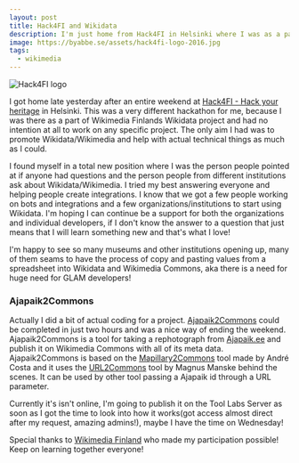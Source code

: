 ```yaml
---
layout: post
title: Hack4FI and Wikidata
description: I'm just home from Hack4FI in Helsinki where I was as a part of Wikimedia Finlands Wikidata project.
image: https://byabbe.se/assets/hack4fi-logo-2016.jpg
tags:
  - wikimedia
---
```


![Hack4FI logo](https://byabbe.se/assets/hack4fi-logo-2016.jpg)

I got home late yesterday after an entire weekend at [Hack4FI - Hack your heritage](http://hack4.fi/) in Helsinki. This was a very different hackathon for me, because I was there as a part of Wikimedia Finlands Wikidata project and had no intention at all to work on any specific project. The only aim I had was to promote Wikidata/Wikimedia and help with actual technical things as much as I could.

I found myself in a total new position where I was the person people pointed at if anyone had questions and the person people from different institutions ask about Wikidata/Wikimedia. I tried my best answering everyone and helping people create integrations. I know that we got a few people working on bots and integrations and a few organizations/institutions to start using Wikidata. I'm hoping I can continue be a support for both the organizations and individual developers, if I don't know the answer to a question that just means that I will learn something new and that's what I love!

I'm happy to see so many museums and other institutions opening up, many of them seams to have the process of copy and pasting values from a spreadsheet into Wikidata and Wikimedia Commons, aka there is a need for huge need for GLAM developers!

### Ajapaik2Commons

Actually I did a bit of actual coding for a project. [Ajapaik2Commons](https://github.com/Abbe98/ajapaik2commons) could be completed in just two hours and was a nice way of ending the weekend. Ajapaik2Commons is a tool for taking a rephotograph from [Ajapaik.ee](http://ajapaik.ee/) and publish it on Wikimedia Commons with all of its meta data. Ajapaik2Commons is based on the [Mapillary2Commons](https://tools.wmflabs.org/mapillary-commons/mapillary2commons/) tool made by André Costa and it uses the [URL2Commons](http://tools.wmflabs.org/url2commons/index.html) tool by Magnus Manske behind the scenes. It can be used by other tool passing a Ajapaik id through a URL parameter. 

Currently it's isn't online, I'm going to publish it on the Tool Labs Server as soon as I got the time to look into how it works(got access almost direct after my request, amazing admins!), maybe I have the time on Wednesday!

Special thanks to [Wikimedia Finland](http://wikimedia.fi/) who made my participation possible! Keep on learning together everyone!